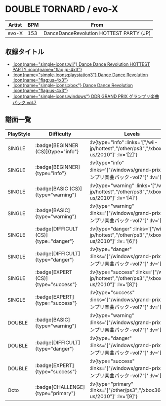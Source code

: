 # DOUBLE TORNARD / evo-X

|Artist|BPM|From|
|------|---|----|
|evo-X|153|DanceDanceRevolution HOTTEST PARTY (JP)|

## 収録タイトル

- [ :icon{name="simple-icons:wii"} Dance Dance Revolution HOTTEST PARTY :icon{name="flag:jp-4x3"} ](/wii-jp/hottest)
- [ :icon{name="simple-icons:playstation3"} Dance Dance Revolution :icon{name="flag:us-4x3"} ](/other/ps3)
- [ :icon{name="simple-icons:xbox"} Dance Dance Revolution :icon{name="flag:us-4x3"} ](/xbox360-us/2010)
- [ :icon{name="simple-icons:windows"} DDR GRAND PRIX グランプリ楽曲パック vol.7](/windows/grand-prix#グランプリ楽曲パック-vol7)

## 譜面一覧

|PlayStyle|Difficulty|Levels|Notes|Movie|
|---------|----------|------|-----|-----|
|SINGLE| :badge[BEGINNER (CS)]{type="info"} | :lv{type="info" :links='["/wii-jp/hottest","/other/ps3","/xbox360-us/2010"]' :lv='[2]'} |131/2||
|SINGLE| :badge[BEGINNER]{type="info"} | :lv{type="info" :links='["/windows/grand-prix#グランプリ楽曲パック-vol7"]' :lv='[4]'} |92/4||
|SINGLE| :badge[BASIC (CS)]{type="warning"} | :lv{type="warning" :links='["/wii-jp/hottest","/other/ps3","/xbox360-us/2010"]' :lv='[4]'} |182/2||
|SINGLE| :badge[BASIC]{type="warning"} | :lv{type="warning" :links='["/windows/grand-prix#グランプリ楽曲パック-vol7"]' :lv='[7]'} |192/10||
|SINGLE| :badge[DIFFICULT (CS)]{type="danger"} | :lv{type="danger" :links='["/wii-jp/hottest","/other/ps3","/xbox360-us/2010"]' :lv='[6]'} |245/0||
|SINGLE| :badge[DIFFICULT]{type="danger"} | :lv{type="danger" :links='["/windows/grand-prix#グランプリ楽曲パック-vol7"]' :lv='[12]'} |373/15||
|SINGLE| :badge[EXPERT (CS)]{type="success"} | :lv{type="success" :links='["/wii-jp/hottest","/other/ps3","/xbox360-us/2010"]' :lv='[8]'} |408/7||
|SINGLE| :badge[EXPERT]{type="success"} | :lv{type="success" :links='["/windows/grand-prix#グランプリ楽曲パック-vol7"]' :lv='[15]'} |532/38||
|DOUBLE| :badge[BASIC]{type="warning"} | :lv{type="warning" :links='["/windows/grand-prix#グランプリ楽曲パック-vol7"]' :lv='[7]'} |206/7||
|DOUBLE| :badge[DIFFICULT]{type="danger"} | :lv{type="danger" :links='["/windows/grand-prix#グランプリ楽曲パック-vol7"]' :lv='[12]'} |367/29||
|DOUBLE| :badge[EXPERT]{type="success"} | :lv{type="success" :links='["/windows/grand-prix#グランプリ楽曲パック-vol7"]' :lv='[15]'} |524/38||
|Octo| :badge[CHALLENGE]{type="primary"} | :lv{type="primary" :links='["/other/ps3","/xbox360-us/2010"]' :lv='[9]'} |||
